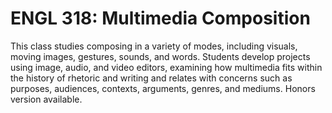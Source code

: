 # ENGL 318: Multimedia Composition

This class studies composing in a variety of modes, including visuals, moving images, gestures, sounds, and words. Students develop projects using image, audio, and video editors, examining how multimedia fits within the history of rhetoric and writing and relates with concerns such as purposes, audiences, contexts, arguments, genres, and mediums. Honors version available.